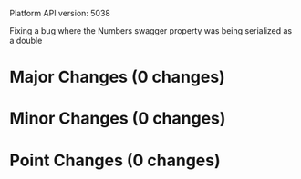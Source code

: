 Platform API version: 5038


Fixing a bug where the Numbers swagger property was being serialized as a double

# Major Changes (0 changes)


# Minor Changes (0 changes)


# Point Changes (0 changes)
